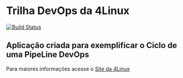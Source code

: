 # Trilha DevOps da 4Linux

<!-- Altere a Flag abaixo com sua URL do Travis -->
[![Build Status](https://travis-ci.com/rodneyazev/DevOpsLab-HelloWorld.svg?branch=master)](https://travis-ci.com/rodneyazev/DevOpsLab-HelloWorld)

## Aplicação criada para exemplificar o Ciclo de uma PipeLine DevOps


Para maiores informações acesse o [Site da 4Linux](https://www.4linux.com.br/cursos/devops)
